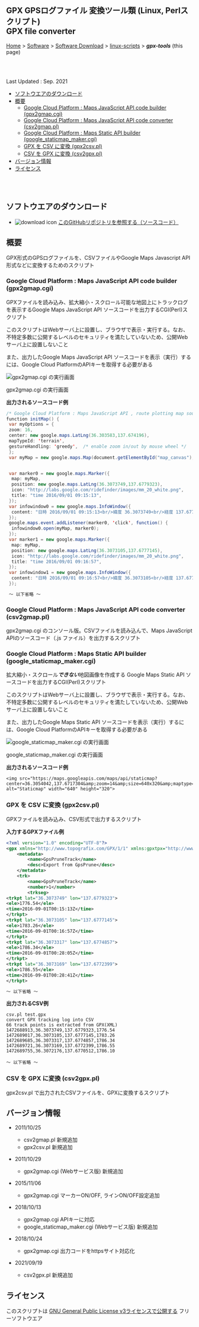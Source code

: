 ## GPX GPSログファイル 変換ツール類 (Linux, Perlスクリプト)<br />GPX file converter<!-- omit in toc -->

[Home](https://oasis3855.github.io/webpage/) > [Software](https://oasis3855.github.io/webpage/software/index.html) > [Software Download](https://oasis3855.github.io/webpage/software/software-download.html) > [linux-scripts](../README.md) > ***gpx-tools*** (this page)

<br />
<br />

Last Updated : Sep. 2021

- [ソフトウエアのダウンロード](#ソフトウエアのダウンロード)
- [概要](#概要)
  - [Google Cloud Platform : Maps JavaScript API code builder (gpx2gmap.cgi)](#google-cloud-platform--maps-javascript-api-code-builder-gpx2gmapcgi)
  - [Google Cloud Platform : Maps JavaScript API code converter (csv2gmap.pl)](#google-cloud-platform--maps-javascript-api-code-converter-csv2gmappl)
  - [Google Cloud Platform : Maps Static API builder (google_staticmap_maker.cgi)](#google-cloud-platform--maps-static-api-builder-google_staticmap_makercgi)
  - [GPX を CSV に変換 (gpx2csv.pl)](#gpx-を-csv-に変換-gpx2csvpl)
  - [CSV を GPX に変換 (csv2gpx.pl)](#csv-を-gpx-に変換-csv2gpxpl)
- [バージョン情報](#バージョン情報)
- [ライセンス](#ライセンス)

<br />
<br />

## ソフトウエアのダウンロード

- ![download icon](../readme_pics/soft-ico-download-darkmode.gif)   [このGitHubリポジトリを参照する（ソースコード）](../gpx-tools/) 

## 概要

GPX形式のGPSログファイルを、CSVファイルやGoogle Maps Javascript API形式などに変換するためのスクリプト


### Google Cloud Platform : Maps JavaScript API code builder (gpx2gmap.cgi)

GPXファイルを読み込み、拡大縮小・スクロール可能な地図上にトラックログを表示するGoogle Maps JavaScript API ソースコードを出力するCGI(Perl)スクリプト

このスクリプトはWebサーバ上に設置し、ブラウザで表示・実行する。なお、不特定多数に公開するレベルのセキュリティを満たしていないため、公開Webサーバ上に設置しないこと

また、出力したGoogle Maps JavaScript API ソースコードを表示（実行）するには、Google Cloud PlatformのAPIキーを取得する必要がある

![gpx2gmap.cgi の実行画面](readme_pics/scrncapt_gpx2gmapcgi.jpg)

gpx2gmap.cgi の実行画面

**出力されるソースコード例**

```Java
/* Google Cloud Platform : Maps JavaScript API , route plotting map source code */
function initMap() {
 var myOptions = {
 zoom: 16,
 center: new google.maps.LatLng(36.303583,137.674196),
 mapTypeId: 'terrain',
 gestureHandling: 'greedy',  /* enable zoom in/out by mouse wheel */
 };
 var myMap = new google.maps.Map(document.getElementById("map_canvas"), myOptions);


 var marker0 = new google.maps.Marker({
  map: myMap,
  position: new google.maps.LatLng(36.3073749,137.6779323),
  icon: "http://labs.google.com/ridefinder/images/mm_20_white.png",
  title: "time 2016/09/01 09:15:13",
 });
 var infowindow0 = new google.maps.InfoWindow({
  content: "日時 2016/09/01 09:15:13<br/>緯度 36.3073749<br/>経度 137.6779323<br/>高度 1776.54 m",
 });
 google.maps.event.addListener(marker0, 'click', function() {
  infowindow0.open(myMap, marker0);
 });
 var marker1 = new google.maps.Marker({
  map: myMap,
  position: new google.maps.LatLng(36.3073105,137.6777145),
  icon: "http://labs.google.com/ridefinder/images/mm_20_white.png",
  title: "time 2016/09/01 09:16:57",
 });
 var infowindow1 = new google.maps.InfoWindow({
  content: "日時 2016/09/01 09:16:57<br/>緯度 36.3073105<br/>経度 137.6777145<br/>高度 1783.26 m",
 });

 〜 以下省略 〜
```

### Google Cloud Platform : Maps JavaScript API code converter (csv2gmap.pl)

gpx2gmap.cgi のコンソール版。CSVファイルを読み込んで、Maps JavaScript APIのソースコード（.js ファイル）を出力するスクリプト


### Google Cloud Platform : Maps Static API builder (google_staticmap_maker.cgi)

拡大縮小・スクロール***できない***地図画像を作成する Google Maps Static API ソースコードを出力するCGI(Perl)スクリプト

このスクリプトはWebサーバ上に設置し、ブラウザで表示・実行する。なお、不特定多数に公開するレベルのセキュリティを満たしていないため、公開Webサーバ上に設置しないこと

また、出力したGoogle Maps Static API ソースコードを表示（実行）するには、Google Cloud PlatformのAPIキーを取得する必要がある


![google_staticmap_maker.cgi の実行画面](readme_pics/scrncapt_googlestaticmapmakercgi.jpg)

google_staticmap_maker.cgi の実行画面

**出力されるソースコード例**

```
<img src="https://maps.googleapis.com/maps/api/staticmap?center=36.3054042,137.6717304&amp;zoom=14&amp;size=640x320&amp;maptype=terrain&amp;language=ja&amp;key=7wM9TLSUMJ54_ZNuP4ef9YNmP48JeMJzAj" alt="Staticmap" width="640" height="320">
```

### GPX を CSV に変換 (gpx2csv.pl)

GPXファイルを読み込み、CSV形式で出力するスクリプト

**入力するGPXファイル例**

```XML
<?xml version="1.0" encoding="UTF-8"?>
<gpx xmlns="http://www.topografix.com/GPX/1/1" xmlns:gpxtpx="http://www.garmin.com/xmlschemas/TrackPointExtension/v1" creator="OruxMaps v.6.5.10" version="1.1" xmlns:xsi="http://www.w3.org/2001/XMLSchema-instance" xsi:schemaLocation="http://www.topografix.com/GPX/1/1 http://www.topografix.com/GPX/1/1/gpx.xsd">
	<metadata>
		<name>GpsPruneTrack</name>
		<desc>Export from GpsPrune</desc>
	</metadata>
	<trk>
		<name>GpsPruneTrack</name>
		<number>1</number>
		<trkseg>
<trkpt lat="36.3073749" lon="137.6779323">
<ele>1776.54</ele>
<time>2016-09-01T00:15:13Z</time>
</trkpt>
<trkpt lat="36.3073105" lon="137.6777145">
<ele>1783.26</ele>
<time>2016-09-01T00:16:57Z</time>
</trkpt>
<trkpt lat="36.3073317" lon="137.6774857">
<ele>1786.34</ele>
<time>2016-09-01T00:28:05Z</time>
</trkpt>
<trkpt lat="36.3073169" lon="137.6772399">
<ele>1786.55</ele>
<time>2016-09-01T00:28:41Z</time>
</trkpt>

〜 以下省略 〜
```

**出力されるCSV例**

```CSV
csv.pl test.gpx
convert GPX tracking log into CSV
66 track points is extracted from GPX(XML)
1472688913,36.3073749,137.6779323,1776.54
1472689017,36.3073105,137.6777145,1783.26
1472689685,36.3073317,137.6774857,1786.34
1472689721,36.3073169,137.6772399,1786.55
1472689755,36.3072176,137.6770512,1786.10

〜 以下省略 〜
```

### CSV を GPX に変換 (csv2gpx.pl)

gpx2csv.pl で出力されたCSVファイルを、GPXに変換するスクリプト


## バージョン情報

- 2011/10/25

  - csv2gmap.pl 新規追加
  - gpx2csv.pl 新規追加

- 2011/10/29

  - gpx2gmap.cgi (Webサービス版) 新規追加

- 2015/11/06

  - gpx2gmap.cgi マーカーON/OFF, ラインON/OFF設定追加

- 2018/10/13

  - gpx2gmap.cgi APIキーに対応
  - google_staticmap_maker.cgi (Webサービス版) 新規追加

- 2018/10/24

  - gpx2gmap.cgi 出力コードをhttpsサイト対応化

- 2021/09/19

  - csv2gpx.pl 新規追加

## ライセンス

このスクリプトは [GNU General Public License v3ライセンスで公開する](https://gpl.mhatta.org/gpl.ja.html) フリーソフトウエア


